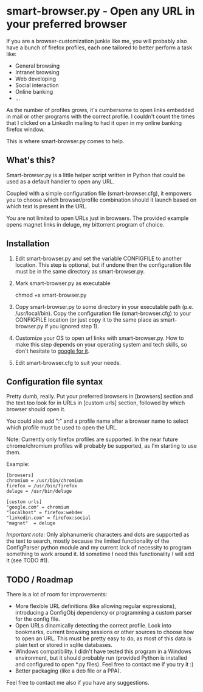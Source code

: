 
smart-browser.py - Open any URL in your preferred browser
=========================================================

If you are a browser-customization junkie like me, you will probably also have a bunch of firefox profiles, each one tailored to better perform a task like:

* General browsing
* Intranet browsing
* Web developing
* Social interaction
* Online banking
* ...

As the number of profiles grows, it's cumbersome to open links embedded in mail or other programs with the correct profile. I couldn't count the times that I clicked on a LinkedIn mailing to had it open in my online banking firefox window.

This is where smart-browser.py comes to help.

What's this?
------------

Smart-browser.py is a little helper script written in Python that could be used as a default handler to open any URL. 

Coupled with a simple configuration file (smart-browser.cfg), it empowers you to choose which browser/profile combination should it launch based on which text is present in the URL.

You are not limited to open URLs just in browsers. The provided example opens magnet links in deluge, my bittorrent program of choice.

Installation
------------

1. Edit smart-browser.py and set the variable CONFIGFILE to another location. This step is optional, but if undone then the configuration file must be in the same directory as smart-browser.py.

2. Mark smart-browser.py as executable

	chmod +x smart-browser.py
   
3. Copy smart-browser.py to some directory in your executable path (p.e. /usr/local/bin). Copy the configuration file (smart-browser.cfg) to your CONFIGFILE location (or just copy it to the same place as smart-browser.py if you ignored step 1).

4. Customize your OS to open url links with smart-browser.py. How to make this step depends on your operating system and tech skills, so don't hesitate to [google for it](http://www.google.com/?q=set+default+browser).


5. Edit smart-browser.cfg to suit your needs.


Configuration file syntax
-------------------------

Pretty dumb, really. Put your preferred browsers in [browsers] section and the text too look for in URLs in  [custom urls] section, followed by which browser should open it.

You could also add ":" and a profile name after a browser name to select which profile must be used to open the URL.

Note: Currently only firefox profiles are supported. In the near future chrome/chromium profiles will probably be supported, as I'm starting to use them.

Example:


	[browsers]
	chromium = /usr/bin/chromium
	firefox = /usr/bin/firefox
	deluge = /usr/bin/deluge

	[custom urls]
	"google.com" = chromium
	"localhost" = firefox:webdev
	"linkedin.com" = firefox:social
	"magnet"  = deluge

*Important note*: Only alphanumeric characters and dots are supported as the text to search, mostly because the limited functionality of the ConfigParser python module and my current lack of necessity to program something to work around it. Id sometime I need this functionality I will add it (see TODO #1).


TODO / Roadmap
--------------

There is a lot of room for improvements:

* More flexible URL definitions (like allowing regular expressions), introducing a ConfigObj dependency or programming a custom parser for the config file.
* Open URLs dinamically detecting the correct profile. Look into bookmarks, current browsing sessions or other sources to choose how to open an URL. This must be pretty easy to do, as most of this data is plain text or stored in sqlite databases.
* Windows compatibility. I didn't have tested this program in a Windows environment, but it should probably run (provided Python is installed and configured to open *.py files). Feel free to contact me if you try it :)
* Better packaging (like a deb file or a PPA).

Feel free to contact me also if you have any suggestions.
